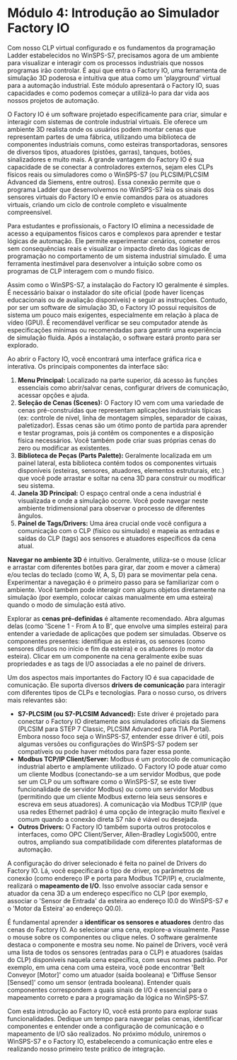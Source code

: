 # Módulo 4: Introdução ao Simulador Factory IO

Com nosso CLP virtual configurado e os fundamentos da programação Ladder estabelecidos no WinSPS-S7, precisamos agora de um ambiente para visualizar e interagir com os processos industriais que nossos programas irão controlar. É aqui que entra o Factory IO, uma ferramenta de simulação 3D poderosa e intuitiva que atua como um 'playground' virtual para a automação industrial. Este módulo apresentará o Factory IO, suas capacidades e como podemos começar a utilizá-lo para dar vida aos nossos projetos de automação.

O Factory IO é um software projetado especificamente para criar, simular e interagir com sistemas de controle industrial virtuais. Ele oferece um ambiente 3D realista onde os usuários podem montar cenas que representam partes de uma fábrica, utilizando uma biblioteca de componentes industriais comuns, como esteiras transportadoras, sensores de diversos tipos, atuadores (pistões, garras), tanques, botões, sinalizadores e muito mais. A grande vantagem do Factory IO é sua capacidade de se conectar a controladores externos, sejam eles CLPs físicos reais ou simuladores como o WinSPS-S7 (ou PLCSIM/PLCSIM Advanced da Siemens, entre outros). Essa conexão permite que o programa Ladder que desenvolvemos no WinSPS-S7 leia os sinais dos sensores virtuais do Factory IO e envie comandos para os atuadores virtuais, criando um ciclo de controle completo e visualmente compreensível.

Para estudantes e profissionais, o Factory IO elimina a necessidade de acesso a equipamentos físicos caros e complexos para aprender e testar lógicas de automação. Ele permite experimentar cenários, cometer erros sem consequências reais e visualizar o impacto direto das lógicas de programação no comportamento de um sistema industrial simulado. É uma ferramenta inestimável para desenvolver a intuição sobre como os programas de CLP interagem com o mundo físico.

Assim como o WinSPS-S7, a instalação do Factory IO geralmente é simples. É necessário baixar o instalador do site oficial (pode haver licenças educacionais ou de avaliação disponíveis) e seguir as instruções. Contudo, por ser um software de simulação 3D, o Factory IO possui requisitos de sistema um pouco mais exigentes, especialmente em relação à placa de vídeo (GPU). É recomendável verificar se seu computador atende às especificações mínimas ou recomendadas para garantir uma experiência de simulação fluida. Após a instalação, o software estará pronto para ser explorado.

Ao abrir o Factory IO, você encontrará uma interface gráfica rica e interativa. Os principais componentes da interface são:

1.  **Menu Principal:** Localizado na parte superior, dá acesso às funções essenciais como abrir/salvar cenas, configurar drivers de comunicação, acessar opções e ajuda.
2.  **Seleção de Cenas (Scenes):** O Factory IO vem com uma variedade de cenas pré-construídas que representam aplicações industriais típicas (ex: controle de nível, linha de montagem simples, separador de caixas, paletizador). Essas cenas são um ótimo ponto de partida para aprender e testar programas, pois já contêm os componentes e a disposição física necessários. Você também pode criar suas próprias cenas do zero ou modificar as existentes.
3.  **Biblioteca de Peças (Parts Palette):** Geralmente localizada em um painel lateral, esta biblioteca contém todos os componentes virtuais disponíveis (esteiras, sensores, atuadores, elementos estruturais, etc.) que você pode arrastar e soltar na cena 3D para construir ou modificar seu sistema.
4.  **Janela 3D Principal:** O espaço central onde a cena industrial é visualizada e onde a simulação ocorre. Você pode navegar neste ambiente tridimensional para observar o processo de diferentes ângulos.
5.  **Painel de Tags/Drivers:** Uma área crucial onde você configura a comunicação com o CLP (físico ou simulado) e mapeia as entradas e saídas do CLP (tags) aos sensores e atuadores específicos da cena atual.

**Navegar no ambiente 3D** é intuitivo. Geralmente, utiliza-se o mouse (clicar e arrastar com diferentes botões para girar, dar zoom e mover a câmera) e/ou teclas do teclado (como W, A, S, D) para se movimentar pela cena. Experimentar a navegação é o primeiro passo para se familiarizar com o ambiente. Você também pode interagir com alguns objetos diretamente na simulação (por exemplo, colocar caixas manualmente em uma esteira) quando o modo de simulação está ativo.

Explorar as **cenas pré-definidas** é altamente recomendado. Abra algumas delas (como 'Scene 1 - From A to B', que envolve uma simples esteira) para entender a variedade de aplicações que podem ser simuladas. Observe os componentes presentes: identifique as esteiras, os sensores (como sensores difusos no início e fim da esteira) e os atuadores (o motor da esteira). Clicar em um componente na cena geralmente exibe suas propriedades e as tags de I/O associadas a ele no painel de drivers.

Um dos aspectos mais importantes do Factory IO é sua capacidade de comunicação. Ele suporta diversos **drivers de comunicação** para interagir com diferentes tipos de CLPs e tecnologias. Para o nosso curso, os drivers mais relevantes são:

*   **S7-PLCSIM (ou S7-PLCSIM Advanced):** Este driver é projetado para conectar o Factory IO diretamente aos simuladores oficiais da Siemens (PLCSIM para STEP 7 Classic, PLCSIM Advanced para TIA Portal). Embora nosso foco seja o WinSPS-S7, entender esse driver é útil, pois algumas versões ou configurações do WinSPS-S7 podem ser compatíveis ou pode haver métodos para fazer essa ponte.
*   **Modbus TCP/IP Client/Server:** Modbus é um protocolo de comunicação industrial aberto e amplamente utilizado. O Factory IO pode atuar como um cliente Modbus (conectando-se a um servidor Modbus, que pode ser um CLP ou um software como o WinSPS-S7, se este tiver funcionalidade de servidor Modbus) ou como um servidor Modbus (permitindo que um cliente Modbus externo leia seus sensores e escreva em seus atuadores). A comunicação via Modbus TCP/IP (que usa redes Ethernet padrão) é uma opção de integração muito flexível e comum quando a conexão direta S7 não é viável ou desejada.
*   **Outros Drivers:** O Factory IO também suporta outros protocolos e interfaces, como OPC Client/Server, Allen-Bradley Logix5000, entre outros, ampliando sua compatibilidade com diferentes plataformas de automação.

A configuração do driver selecionado é feita no painel de Drivers do Factory IO. Lá, você especificará o tipo de driver, os parâmetros de conexão (como endereço IP e porta para Modbus TCP/IP) e, crucialmente, realizará o **mapeamento de I/O**. Isso envolve associar cada sensor e atuador da cena 3D a um endereço específico no CLP (por exemplo, associar o 'Sensor de Entrada' da esteira ao endereço I0.0 do WinSPS-S7 e o 'Motor da Esteira' ao endereço Q0.0).

É fundamental aprender a **identificar os sensores e atuadores** dentro das cenas do Factory IO. Ao selecionar uma cena, explore-a visualmente. Passe o mouse sobre os componentes ou clique neles. O software geralmente destaca o componente e mostra seu nome. No painel de Drivers, você verá uma lista de todos os sensores (entradas para o CLP) e atuadores (saídas do CLP) disponíveis naquela cena específica, com seus nomes padrão. Por exemplo, em uma cena com uma esteira, você pode encontrar 'Belt Conveyor [Motor]' como um atuador (saída booleana) e 'Diffuse Sensor [Sensed]' como um sensor (entrada booleana). Entender quais componentes correspondem a quais sinais de I/O é essencial para o mapeamento correto e para a programação da lógica no WinSPS-S7.

Com esta introdução ao Factory IO, você está pronto para explorar suas funcionalidades. Dedique um tempo para navegar pelas cenas, identificar componentes e entender onde a configuração de comunicação e o mapeamento de I/O são realizados. No próximo módulo, uniremos o WinSPS-S7 e o Factory IO, estabelecendo a comunicação entre eles e realizando nosso primeiro teste prático de integração.
